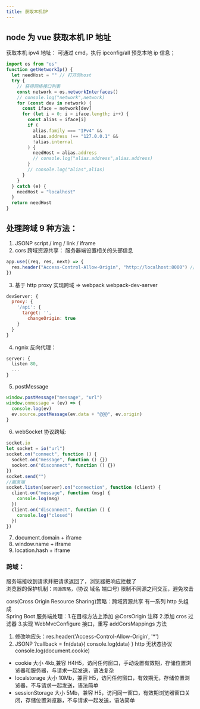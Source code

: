 ```yaml
---
title: 获取本机IP
---
```


## node 为 vue 获取本机 IP 地址

获取本机 ipv4 地址：
可通过 cmd，执行 ipconfig/all 预览本地 ip 信息；

```js
import os from "os"
function getNetworkIp() {
  let needHost = "" // 打开的host
  try {
    // 获得网络接口列表
    const network = os.networkInterfaces()
    // console.log("network",network)
    for (const dev in network) {
      const iface = network[dev]
      for (let i = 0; i < iface.length; i++) {
        const alias = iface[i]
        if (
          alias.family === "IPv4" &&
          alias.address !== "127.0.0.1" &&
          !alias.internal
        ) {
          needHost = alias.address
          // console.log("alias.address",alias.address)
        }
        // console.log("alias",alias)
      }
    }
  } catch (e) {
    needHost = "localhost"
  }
  return needHost
}
```

## 处理跨域 9 种方法：

1. JSONP
   script / img / link / iframe
2. cors 跨域资源共享： 服务器端设置相关的头部信息

```js
app.use((req, res, next) => {
  res.header("Access-Control-Allow-Origin", "http://localhost:8000") //设置 * 不能设置cookie
})
```

3. 基于 http proxy 实现跨域 => webpack webpack-dev-server

```js
devServer: {
  proxy: {
    '/api': {
      target: '',
        changeOrigin: true
    }
  }
}
```

4. ngnix 反向代理：

```js
server: {
  listen 80,
  ...
}
```

5. postMessage

```js
window.postMessage("message", "url")
window.onmessage = (ev) => {
  console.log(ev)
  ev.source.postMessage(ev.data + "@@@", ev.origin)
}
```

6. webSocket 协议跨域:

```js
socket.io
let socket = io("url")
socket.on("connect", function () {
  socket.on("message", function () {})
  socket.on("disconnect", function () {})
})
socket.send("")
//服务端
socket.listen(server).on("connection", function (client) {
  client.on("message", function (msg) {
    console.log(msg)
  })
  client.on("disconnect", function () {
    console.log("closed")
  })
})
```

7. document.domain + iframe
8. window.name + iframe
9. location.hash + iframe

### 跨域：

服务端接收到请求并把请求返回了，浏览器把响应拦截了  
浏览器的保护机制：`同源策略`，(协议 域名 端口号) 限制不同源之间交互，避免攻击

cors(Cross Origin Resource Sharing)策略：跨域资源共享 有一系列 http 头组成  
Spring Boot 服务端处理：1.在目标方法上添加 @CorsOrigin 注释 2.添加 cros 过滤器 3.实现 WebMvcConfigure 接口，重写 addCorsMappings 方法

1. 修改响应头：res.header('Access-Control-Allow-Origin', '\*')
2. JSONP ?callback = fn(data){ console.log(data) }
   http 无状态协议  
   console.log(document.cookie)

- cookie 大小 4kb,兼容 H4H5，访问任何窗口，手动设置有效期，存储位置浏览器和服务器，与请求一起发送，语法复杂
- localstorage 大小 10Mb，兼容 H5，访问任何窗口，有效期无，存储位置浏览器，不与请求一起发送，语法简单
- sessionStorage 大小 5Mb，兼容 H5，访问同一窗口，有效期浏览器窗口关闭，存储位置浏览器，不与请求一起发送，语法简单
